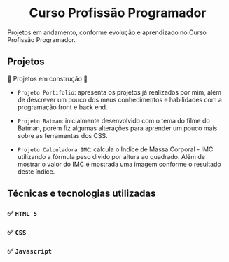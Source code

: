 <h1 align="center"> Curso Profissão Programador </h1>

Projetos em andamento, conforme evolução e aprendizado no Curso Profissão Programador.

## Projetos

:construction: Projetos em construção :construction_worker:

- `Projeto Portifolio`: apresenta os projetos já realizados por mim, além de descrever um pouco dos meus conhecimentos e habilidades com a programação front e back end.

- `Projeto Batman`: inicialmente desenvolvido com o tema do filme do Batman, porém fiz algumas alterações para aprender um pouco mais sobre as ferramentas dos CSS.

- `Projeto Calculadora IMC`: calcula o Indice de Massa Corporal - IMC utilizando a fórmula peso divido por altura ao quadrado. Além de mostrar o valor do IMC é mostrada uma imagem conforme o resultado deste índice.

## Técnicas e tecnologias utilizadas

### :white_check_mark: ``HTML 5``
### :white_check_mark: ``CSS``
### :white_check_mark: ``Javascript``